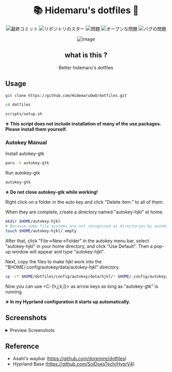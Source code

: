 <div align="center">

# 📚 Hidemaru's dotfiles 🔧

![最終コミット](https://img.shields.io/github/last-commit/HidemaruOwO/dotfiles?style=flat-square)
![リポジトリのスター](https://img.shields.io/github/stars/HidemaruOwO/dotfiles?style=flat-square)
![問題](https://img.shields.io/github/issues/HidemaruOwO/dotfiles?style=flat-square)
![オープンな問題](https://img.shields.io/github/issues-raw/HidemaruOwO/dotfiles?style=flat-square)
![バグの問題](https://img.shields.io/github/issues/HidemaruOwO/dotfiles/bug?style=flat-square)

![image](https://github.com/HidemaruOwO/dotfiles/assets/82384920/e03e0e74-9cef-4c42-8c12-cd15b8d7108b)

## what is this ?

Better hidemaru's dotfiles

</div>

## Usage

```bash
git clone https://github.com/HidemaruOwO/dotfiles.git

cd dotfiles

scripts/setup.sh
```

**※ This script does not include installation of many of the use packages. Please install them yourself.**

### Autokey Manual

Install autokey-gtk

```bash
paru -S autokey-gtk
```

Run autokey-gtk

```bash
autokey-gtk
```

**※ Do not close autokey-gtk while working!**

Right click on a folder in the auto key and click "Delete item." to all of them.

When they are complete, create a directory named "autokey-hjkl" at home.

```bash
mkdir $HOME/autokey-hjkl
# Because some file systems are not recognized as directories by autokey (ext4)
touch $HOME/autokey-hjkl/.empty
```

After that, click "File->New->Folder" in the autokey menu bar, select "autokey-hjkl" in your home directory, and click "Use Default".
Then a pop-up window will appear and type "autokey-hjkl".

Next, copy the files to make hjkl work into the "$HOME/.config/autokey/data/autokey-hjkl" directory.

```bash
cp -rf $HOME/dotfiles/config/autokey/data/hjkl/* $HOME/.config/autokey/data/autokey-hjkl
```

Now you can use <C-{h,j,k,l}> as arrow keys as long as "autokey-gtk" is running.

**※ In my Hyprland configuration it starts up automatically.**

## Screenshots
<details>
  <summary>Preview Screenshots</summary>
  
- Terminal
  ![image](https://github.com/HidemaruOwO/dotfiles/assets/82384920/feeeab24-7084-4887-b11f-c1987b5c330f)
  
- Waybar
  ![image](https://github.com/HidemaruOwO/dotfiles/assets/82384920/7cf1637d-a981-42b5-a315-205f3d14add4)
  
- Neovim
  ![image](https://github.com/HidemaruOwO/dotfiles/assets/82384920/e3a398c2-4dfa-456b-9e36-0ca009631eed)
  
- dotfilesLink.sh

  ![image](https://github.com/HidemaruOwO/dotfiles/assets/82384920/7a213141-bb66-49fe-b069-54095da5489d)
  ![image](https://github.com/HidemaruOwO/dotfiles/assets/82384920/102bf260-5658-4bd3-8e9c-3b779eaa4448)
  
- waybarProfiler.sh
  
  ![image](https://github.com/HidemaruOwO/dotfiles/assets/82384920/1378afd2-852a-4569-b456-a5c6621a51d8)
  
  </details>
## Reference

- Asahi's waybar (https://github.com/doremire/dotfiles)
- Hyprland Base (https://github.com/SolDoesTech/HyprV4)
